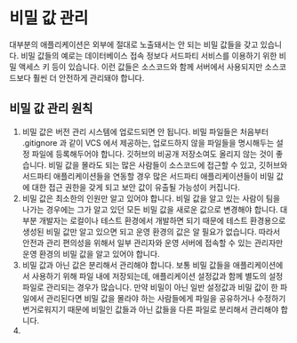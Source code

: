 # 비밀 값 관리

대부분의 애플리케이션은 외부에 절대로 노출돼서는 안 되는 비밀 값들을 갖고 있습니다. 비밀 값들의 예로는 데이터베이스 접속 정보다 서드파티 서비스를 이용하기 위한 비밀 액세스 키 등이 있습니다. 이런 값들은 소스코드와 함께 서버에서 사용되지만 소스코드보다 훨씬 더 안전하게 관리돼야 합니다. 

## 비밀 값 관리 원칙
1. 비밀 값은 버전 관리 시스템에 업로드되면 안 됩니다. 비밀 파일들은 처음부터 .gitignore 과 같이 VCS 에서 제공하는, 업로드하지 않을 파일들을 명시해두는 설정 파일에 등록해두어야 합니다. 깃허브의 비공개 저장소여도 올리지 않는 것이 좋습니다. 비밀 값을 몰라도 되는 많은 사람들이 소스코드에 접근할 수 있고, 깃허브와 서드파티 애플리케이션들을 연동할 경우 많은 서드파티 애플리케이션들이 비밀 값에 대한 접근 권한을 갖게 되고 보안 값이 유출될 가능성이 커집니다.
2. 비밀 값은 최소한의 인원만 알고 있어야 합니다. 비밀 값을 알고 있는 사람이 팀을 나가는 경우에는 그가 알고 있던 모든 비밀 값을 새로운 값으로 변경해야 합니다. 대부분 개발자는 로컬이나 테스트 환경에서 개발하면 되기 때문에 테스트 환경용으로 생성된 비밀 값만 알고 있으면 되고 운영 환경의 값은 알 필요가 없습니다. 따라서 안전과 관리 편의성을 위해서 일부 관리자와 운영 서버에 접속할 수 있는 관리자만 운영 환경의 비밀 값을 알고 있어야 합니다.
3. 비밀 값과 아닌 값은 분리해서 관리해야 합니다. 보통 비밀 값들을 애플리케이션에서 사용하기 위해 파일 내에 저장되는데, 애플리케이션 설정값과 함께 별도의 설정 파일로 관리되는 경우가 많습니다. 만약 비밀이 아닌 일반 설정값과 비밀 값이 한 파일에서 관리된다면 비밀 값을 몰라야 하는 사람들에게 파일을 공유하거나 수정하기 번거로워지기 때문에 비밀인 값들과 아닌 값들을 다른 파일로 분리해서 관리해야 합니다.
4. 
<!--stackedit_data:
eyJoaXN0b3J5IjpbMTI2OTQ3Mjk1OCw5MDU3OTg4NDksMTEzOD
U1NTUwNyw2MjQzMDMxMzUsMTY5NDU0MTEwMF19
-->